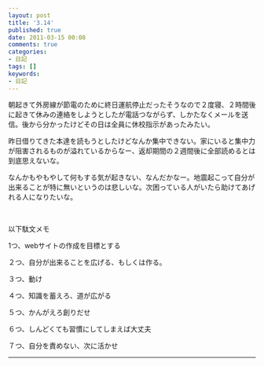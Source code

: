 ```yaml
---
layout: post
title: '3.14'
published: true
date: 2011-03-15 00:08
comments: true
categories:
- 日記
tags: []
keywords:
- 日記
---
```

朝起きて外房線が節電のために終日運航停止だったそうなので２度寝、２時間後に起きて休みの連絡をしようとしたが電話つながらず、しかたなくメールを送信。後から分かったけどその日は全員に休校指示があったみたい。

昨日借りてきた本達を読もうとしたけどなんか集中できない。家にいると集中力が阻害されるものが溢れているからなー、返却期間の２週間後に全部読めるとは到底思えないな。

なんかもやもやして何もする気が起きない、なんだかなー。地震起こって自分が出来ることが特に無いというのは悲しいな。次困っている人がいたら助けてあげれる人になりたいな。

&nbsp;

以下駄文メモ

1つ、webサイトの作成を目標とする

２つ、自分が出来ることを広げる、もしくは作る。

３つ、動け

４つ、知識を蓄えろ、道が広がる

５つ、かんがえろ創りだせ

６つ、しんどくても習慣にしてしまえば大丈夫

７つ、自分を責めない、次に活かせ

---

